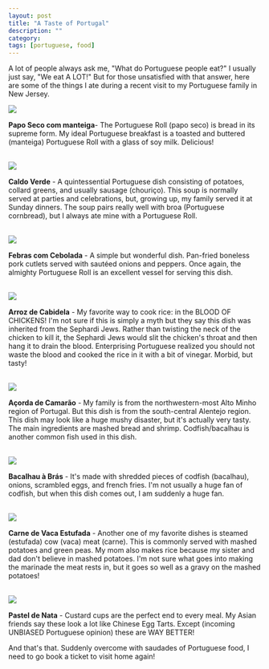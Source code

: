 ```yaml
---
layout: post
title: "A Taste of Portugal"
description: ""
category: 
tags: [portuguese, food]
---
```


A lot of people always ask me, "What do Portuguese people eat?" I usually just say, "We eat A LOT!" But for those unsatisfied with that answer, here are some of the things I ate during a recent visit to my Portuguese family in New Jersey.

<div>
	<img class="rounded-corners" style="max-width: 600px; border: 0px;" src="/assets/images/posts/2014-09-28/papo_seco.jpg"/>
	<p class="caption-text" style="line-height: 1.5em;  margin-bottom: 15px;"><strong></strong></p>
</div>

**Papo Seco com manteiga**- The Portuguese Roll (papo seco) is bread in its supreme form. My ideal Portuguese breakfast is a toasted and buttered (manteiga) Portuguese Roll with a glass of soy milk. Delicious!

<br>

<div>
	<img class="rounded-corners" style="max-width: 600px; border: 0px;" src="/assets/images/posts/2014-09-28/caldoverde.jpg"/>
	<p class="caption-text" style="line-height: 1.5em;  margin-bottom: 15px;"><strong></strong></p>
</div>

**Caldo Verde** - A quintessential Portuguese dish consisting of potatoes, collard greens, and usually sausage (chouriço). This soup is normally served at parties and celebrations, but, growing up, my family served it at Sunday dinners. The soup pairs really well with broa (Portuguese cornbread), but I always ate mine with a Portuguese Roll. 

<!--break-->

<br>

<div>
	<img class="rounded-corners" style="max-width: 600px; border: 0px;" src="/assets/images/posts/2014-09-28/febras.jpg"/>
	<p class="caption-text" style="line-height: 1.5em;  margin-bottom: 15px;"><strong></strong></p>
</div>

**Febras com Cebolada** - A simple but wonderful dish. Pan-fried boneless pork cutlets served with sautéed onions and peppers. Once again, the almighty Portuguese Roll is an excellent vessel for serving this dish. 

<br>

<div>
	<img class="rounded-corners" style="max-width: 600px; border: 0px;" src="/assets/images/posts/2014-09-28/arrozcabidela.jpg"/>
	<p class="caption-text" style="line-height: 1.5em;  margin-bottom: 15px;"><strong></strong></p>
</div>

**Arroz de Cabidela** - My favorite way to cook rice: in the BLOOD OF CHICKENS! I'm not sure if this is simply a myth but they say this dish was inherited from the Sephardi Jews. Rather than twisting the neck of the chicken to kill it, the Sephardi Jews would slit the chicken's throat and then hang it to drain the blood. Enterprising Portuguese realized you should not waste the blood and cooked the rice in it with a bit of vinegar. Morbid, but tasty!

<br>

<div>
	<img class="rounded-corners" style="max-width: 600px; border: 0px;" src="/assets/images/posts/2014-09-28/acorda.jpg"/>
	<p class="caption-text" style="line-height: 1.5em;  margin-bottom: 15px;"><strong></strong></p>
</div>

**Açorda de Camarão** - My family is from the northwestern-most Alto Minho region of Portugal. But this dish is from the south-central Alentejo region. This dish may look like a huge mushy disaster, but it's actually very tasty. The main ingredients are mashed bread and shrimp. Codfish/bacalhau is another common fish used in this dish.

<br>

<div>
	<img class="rounded-corners" style="max-width: 600px; border: 0px;" src="/assets/images/posts/2014-09-28/bacalhau_bras.jpg"/>
	<p class="caption-text" style="line-height: 1.5em;  margin-bottom: 15px;"><strong></strong></p>
</div>

**Bacalhau à Brás** - It's made with shredded pieces of codfish (bacalhau), onions, scrambled eggs, and french fries. I'm not usually a huge fan of codfish, but when this dish comes out, I am suddenly a huge fan. 

<br>

<div>
	<img class="rounded-corners" style="max-width: 600px; border: 0px;" src="/assets/images/posts/2014-09-28/estufada.jpg"/>
	<p class="caption-text" style="line-height: 1.5em;  margin-bottom: 15px;"><strong></strong></p>
</div>

**Carne de Vaca Estufada** - Another one of my favorite dishes is steamed (estufada) cow (vaca) meat (carne). This is commonly served with mashed potatoes and green peas. My mom also makes rice because my sister and dad don't believe in mashed potatoes. I'm not sure what goes into making the marinade the meat rests in, but it goes so well as a gravy on the mashed potatoes!

<br>

<div>
	<img class="rounded-corners" style="max-width: 600px; border: 0px;" src="/assets/images/posts/2014-09-28/pasteis.jpg"/>
	<p class="caption-text" style="line-height: 1.5em;  margin-bottom: 15px;"><strong></strong></p>
</div>

**Pastel de Nata** - Custard cups are the perfect end to every meal. My Asian friends say these look a lot like Chinese Egg Tarts. Except (incoming UNBIASED Portuguese opinion) these are WAY BETTER!

And that's that. Suddenly overcome with saudades of Portuguese food, I need to go book a ticket to visit home again!
